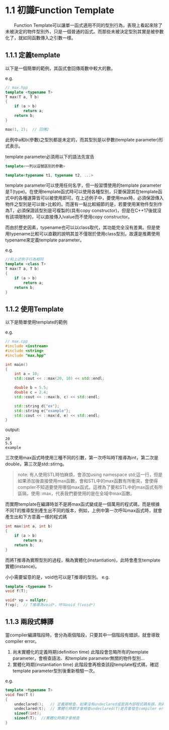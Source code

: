 # 1.1 初識Function Template
&emsp;&emsp;Function Template可以讓單一函式適用不同的型別行為，表現上看起來除了未被決定的物件型別外，只是一個普通的函式。而那些未被決定型別其實是被參數化了，就如同函數傳入之引數一樣。

## 1.1.1 定義template
以下是一個簡單的範例，其函式會回傳兩數中較大的數。

e.g.
```cpp
// max.hpp
template <typename T>
T max(T a, T b)
{
    if (a > b)
        return a;
    return b;
}

max(1, 2);  // 回傳2
```

此例中a和b(參數)之型別都是未定的，而其型別是以參數(template parameter)形式表示。

template parameter必須用以下的語法先宣告
```cpp
template<一列以逗號區別的參數>

template<typename t1, typename t2, ...>
```
template parameter可以使用任何名字，但一般習慣使用的template parameter是T(type)。在使用template函式時可以使用各種型別，只要保證其在template函式中的各種運算皆可以被使用即可。在上述例子中，要使用max時，必須保證傳入物件之型別是可以做>比較的。而還有一點比較細節的是，若要使用某物件型別作為T，必須保證該型別是可複製的(具有copy constructor)，但是在C++17後就沒有該項限制的，可以直接傳入lvalue而不使用copy constructor。

而由於歷史因素，typename也可以以class取代，其功能完全沒有差異。但是使用typename比較可以直觀的說明其並不僅限於使用class型別，故還是推薦使用typename來定義template parameter。

e.g.
```cpp
//和上述例子行為相同
template <class T>
T max(T a, T b)
{
    if (a > b)
        return a;
    return b;
}


```

## 1.1.2 使用Template
以下是簡單使用template的範例

e.g.
```cpp
// max.cpp
#include <iostream>
#include <string>
#include "max.hpp"

int main()
{
    int a = 10;
    std::cout << ::max(20, 10) << std::endl;

    double b = 5.5;
    double c = 2.4;
    std::cout << ::max(b, c) << std::endl;

    std::string d{"ex"};
    std::string e{"example"};
    std::cout << ::max(d, e) << std::endl;
}
```

output:
```
20
5.5
example
```

三次使用max函式時使用三種不同的引數，第一次呼叫時T推導為int，第二次是double，第三次是std::stirng。

> note:
有人使用STL時怕麻煩，會添加using namespace std;這一行，但是如果添加後直接使用max函數，會和STL中的max函數有所衝突，會使得compiler不知道要使用哪個max函式。這裡為了要和STL中的max函式有所區隔，使用::max，代表我們要使用的是在全域中max函數。

而實際template在編譯時並不是將max函式變成是一個萬用的程式碼，而是根據不同T的推導型別產生出不同的版本，例如，上例中第一次呼叫max函式時，就會產生出和下方意義一樣的程式碼

```cpp
int max(int a, int b)
{
    if (a > b)
        return a;
    return b; 
}
```

而將T推導為實際型別的過程，稱為實體化(instantiation)，此時會產生template實體(instance)。

小小需要留意的是，void也可以是T推導的型別。
e.g.
```cpp
template <typename T>
void f(T);

void* vp = nullptr;
f(vp);  // T推導為void*，呼叫void f(void*)
```

## 1.1.3 兩段式轉譯
當compiler編譯階段時，會分為兩個階段，只要其中一個階段有錯誤，就會導致compiler error。
1. 尚未實體化的定義時期(definition time)
此階段會忽略所有的template parameter，會檢查語法、和template parameter無關的物件型別...
2. 實體化時期(instantiation time)
此階段會再檢查該段template程式碼，確認template parameter型別後重新檢驗一次。

e.g.
```cpp
template <typename T>
void foo(T t)
{
    undeclared();   // 定義期檢查，如果沒有undeclared或是其內部程式碼有誤，則再定義期就會發生compiler error
    undeclared(t);  // 實體化時期才會檢查undeclared(T)是否會發生compiler error
    sizeof(int);
    sizeof(T);  //實體化時期才會檢查
}
```